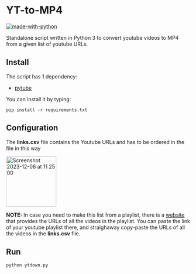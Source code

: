 # YT-to-MP4
[![made-with-python](http://forthebadge.com/images/badges/made-with-python.svg)](https://www.python.org/)

Standalone script written in Python 3 to convert youtube videos to MP4 from a given list of youtube URLs.

## Install

The script has 1 dependency:

*   [pytube](https://pypi.org/project/pytube/)

You can install it by typing:

```
pip install -r requirements.txt
```

## Configuration

The **links.csv** file contains the Youtube URLs and has to be ordered in the file in this way
<p align="left"><img width="137" alt="Screenshot 2023-12-06 at 11 25 00" src="https://github.com/mahiman12/yt-to-mp4/assets/44576514/1f3cf4d5-4eaf-4509-a037-507f1bd2c2c8"></p>

**NOTE:** In case you need to make this list from a playlist, there is a [website](https://www.thetubelab.com/get-all-urls-of-youtube-playlist-channel/ "website") that provides the URLs of all the videos in the playlist. You can paste the link of your youtube playlist there, and straighaway copy-paste the URLs of all the videos in the **links.csv** file.

## Run

```
python ytdown.py 

```
